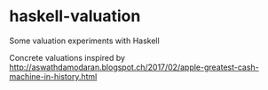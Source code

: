 # haskell-valuation
Some valuation experiments with Haskell

Concrete valuations inspired by http://aswathdamodaran.blogspot.ch/2017/02/apple-greatest-cash-machine-in-history.html
